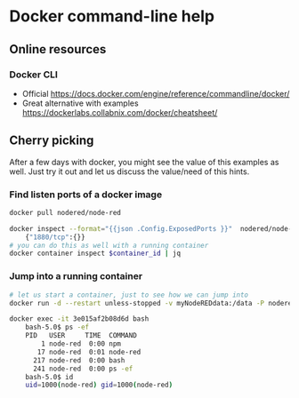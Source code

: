 # Docker command-line help

## Online resources

### Docker CLI
* Official
https://docs.docker.com/engine/reference/commandline/docker/
* Great alternative with examples
https://dockerlabs.collabnix.com/docker/cheatsheet/


## Cherry picking
After a few days with docker, you might see the value of this examples as well.
Just try it out and let us discuss the value/need of this hints.

### Find listen ports of a docker image
```bash
docker pull nodered/node-red

docker inspect --format="{{json .Config.ExposedPorts }}"  nodered/node-red
	{"1880/tcp":{}}
# you can do this as well with a running container
docker container inspect $container_id | jq
```

### Jump into a running container 
```bash 
# let us start a container, just to see how we can jump into
docker run -d --restart unless-stopped -v myNodeREDdata:/data -P nodered/node-red

docker exec -it 3e015af2b08d6d bash
	bash-5.0$ ps -ef
	PID   USER     TIME  COMMAND
	    1 node-red  0:00 npm
	   17 node-red  0:01 node-red
	  217 node-red  0:00 bash
	  241 node-red  0:00 ps -ef
	bash-5.0$ id
	uid=1000(node-red) gid=1000(node-red)
```

<!--stackedit_data:
eyJoaXN0b3J5IjpbLTE3ODg0MDcxMTZdfQ==
-->